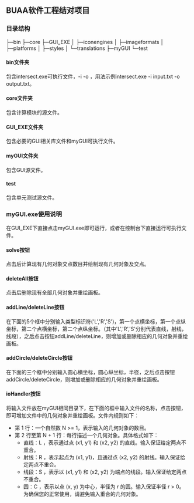 ## BUAA软件工程结对项目

### 目录结构
├─bin
├─core
├─GUI_EXE
│  ├─iconengines
│  ├─imageformats
│  ├─platforms
│  ├─styles
│  └─translations
├─myGUI
└─test
#### bin文件夹
包含intersect.exe可执行文件，-i <path to input file> -o <path to output file>，用法示例intersect.exe -i input.txt -o output.txt。
#### core文件夹
包含计算模块的源文件。
#### GUI_EXE文件夹
包含必要的GUI相关库文件和myGUI可执行文件。
#### myGUI文件夹
包含GUI源文件。
#### test
包含单元测试源文件。
### myGUI.exe使用说明
在GUI_EXE下直接点击myGUI.exe即可运行，或者在控制台下直接运行可执行文件。
#### solve按钮
点击后计算现有几何对象交点数目并绘制现有几何对象及交点。
#### deleteAll按钮
点击后删除现有全部几何对象并重绘画板。
#### addLine/deleteLine按钮
在下面的5个框中分别输入类型标识符('L','R','S')，第一个点横坐标，第一个点纵坐标，第二个点横坐标，第二个点纵坐标。（其中'L','R','S'分别代表直线，射线，线段），之后点击按钮addLine/deleteLine，则增加或删除相应的几何对象并重绘画板。
#### addCircle/deleteCircle按钮
在下面的三个框中分别输入圆心横坐标，圆心纵坐标，半径，之后点击按钮addCircle/deleteCircle，则增加或删除相应的几何对象并重绘画板。
#### ioHandler按钮
将输入文件放在myGUI相同目录下，在下面的框中输入文件的名称，点击按钮，即可增加文件中的几何对象并重绘画板。文件内规则如下：
- 第 1 行：一个自然数 N >= 1，表示输入的几何对象的数目。
- 第 2 行至第 N + 1 行：每行描述一个几何对象。具体格式如下：
    - 直线：L <x1> <y1> <x2> <y2>，表示通过点 (x1, y1) 和 (x2, y2) 的直线。输入保证给定两点不重合。
    - 射线：R <x1> <y1> <x2> <y2>，表示起点为 (x1, y1)，且通过点 (x2, y2) 的射线。输入保证给定两点不重合。
    - 线段：S <x1> <y1> <x2> <y2>，表示以 (x1, y1) 和 (x2, y2) 为端点的线段。输入保证给定两点不重合。
    - 圆：C <x> <y> <r>，表示以点 (x, y) 为中心，半径为 r 的圆。输入保证半径 r > 0。
为确保您的正常使用，请避免输入重合的几何对象。
